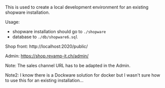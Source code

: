 This is used to create a local development environment for an existing shopware installation.

Usage:

- shopware installation should go to `./shopware`
- database to `./db/shopware6.sql`

Shop front: http://localhost:2020/public/

Admin: https://shop.revamp-it.ch/admin/

Note: The sales channel URL has to be adapted in the Admin.

Note2: I know there is a Dockware solution for docker but I wasn't sure how to use this for an existing installation...
